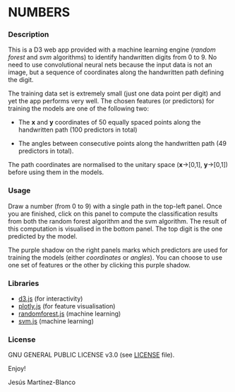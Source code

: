 # NUMBERS

### Description
This is a D3 web app provided with a machine learning engine (_random forest_ and _svm_ algorithms) to identify handwritten digits from 0 to 9. No need to use convolutional neural nets because the input data is not an image, but a sequence of coordinates along the handwritten path defining the digit.

The training data set is extremely small (just one data point per digit) and yet the app performs very well. The chosen features (or predictors) for training the models are one of the following two:

- The **x** and **y** coordinates of 50 equally spaced points along the handwritten path (100 predictors in total)

- The angles between consecutive points along the handwritten path (49 predictors in total).

The path coordinates are normalised to the unitary space (**x**->[0,1], **y**->[0,1]) before using them in the models.

### Usage
Draw a number (from 0 to 9) with a single path in the top-left panel. Once you are finished, click on this panel to compute the classification results from both the random forest algorithm and the svm algorithm. The result of this computation is visualised in the bottom panel. The top digit is the one predicted by the model.

The purple shadow on the right panels marks which predictors are used for training the models (either _coordinates_ or _angles_). You can choose to use one set of features or the other by clicking this purple shadow.

### Libraries
- [d3.js](https://d3js.org) (for interactivity)
- [plotly.js](https://plot.ly/javascript/) (for feature visualisation)
- [randomforest.js](https://github.com/karpathy/forestjs) (machine learning)
- [svm.js](https://github.com/karpathy/svmjs) (machine learning)

### License
GNU GENERAL PUBLIC LICENSE v3.0 (see [LICENSE](LICENSE) file).

Enjoy!

Jesús Martínez-Blanco
